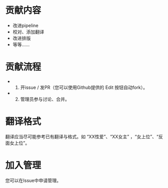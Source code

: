 # 贡献内容
- 改进pipeline
- 校对、添加翻译
- 改进排版
- 等等……

# 贡献流程
- 1. 开issue / 发PR（您可以使用Github提供的 Edit 按钮自动fork）。
- 2. 管理员参与讨论、合并。

# 翻译格式

翻译应当尽可能参考已有翻译与格式。如 “XX性爱”、“XX女主” ，“女上位”、“反面女上位”。

# 加入管理

您可以在Issue中申请管理。
